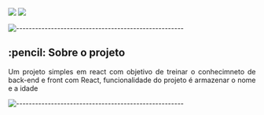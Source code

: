 <img src="./Img/Opera Instantâneo_2022-04-14_093826_localhost.png"/> <img src="./Img/Opera Instantâneo_2022-04-14_093843_localhost.png"/>



<p><img src="https://raw.githubusercontent.com/andreasbm/readme/master/assets/lines/rainbow.png" alt="-----------------------------------------------------" /></p>

<!-- ABOUT THE PROJECT -->
<h2 id="about-the-project"> :pencil: Sobre o projeto</h2>

<p align="justify"> 
  Um projeto simples em react com objetivo de treinar o conhecimneto de back-end e front com React, funcionalidade do projeto é armazenar o nome e a idade 
</p>

<p><img src="https://raw.githubusercontent.com/andreasbm/readme/master/assets/lines/rainbow.png" alt="-----------------------------------------------------" /></p>
